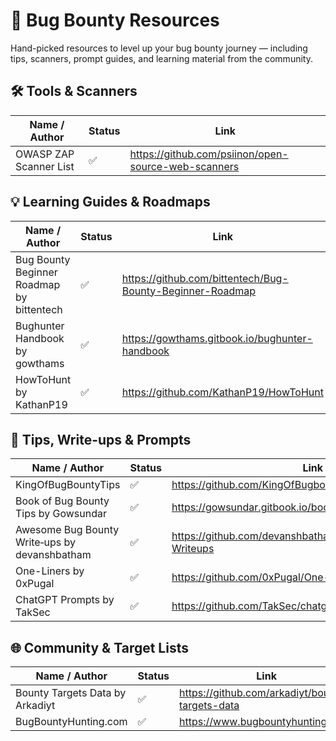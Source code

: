 # 🐞 Bug Bounty Resources

Hand-picked resources to level up your bug bounty journey — including tips, scanners, prompt guides, and learning material from the community.

## 🛠️ Tools & Scanners
| Name / Author                       | Status | Link                                                                 |
|------------------------------------|--------|----------------------------------------------------------------------|
| OWASP ZAP Scanner List             | ✅     | https://github.com/psiinon/open-source-web-scanners                 |

## 💡 Learning Guides & Roadmaps
| Name / Author                       | Status | Link                                                                 |
|------------------------------------|--------|----------------------------------------------------------------------|
| Bug Bounty Beginner Roadmap by bittentech     | ✅     | https://github.com/bittentech/Bug-Bounty-Beginner-Roadmap             |
| Bughunter Handbook by gowthams               | ✅     | https://gowthams.gitbook.io/bughunter-handbook                             |
| HowToHunt by KathanP19                      | ✅     | https://github.com/KathanP19/HowToHunt                                      |

## 📝 Tips, Write-ups & Prompts
| Name / Author                       | Status | Link                                                                 |
|------------------------------------|--------|----------------------------------------------------------------------|
| KingOfBugBountyTips                | ✅     | https://github.com/KingOfBugbounty/KingOfBugBountyTips              |
| Book of Bug Bounty Tips by Gowsundar | ✅   | https://gowsundar.gitbook.io/book-of-bugbounty-tips                 |
| Awesome Bug Bounty Write‑ups by devanshbatham | ✅    | https://github.com/devanshbatham/Awesome-Bugbounty-Writeups                 |
| One-Liners by 0xPugal                          | ✅     | https://github.com/0xPugal/One-Liners          |
| ChatGPT Prompts by TakSec          | ✅     | https://github.com/TakSec/chatgpt-prompts-bug-bounty                |

## 🌐 Community & Target Lists
| Name / Author                       | Status | Link                                                                 |
|------------------------------------|--------|----------------------------------------------------------------------|
| Bounty Targets Data by Arkadiyt      | ✅     | https://github.com/arkadiyt/bounty-targets-data                           |
| BugBountyHunting.com                   | ✅     | https://www.bugbountyhunting.com/                                         |
